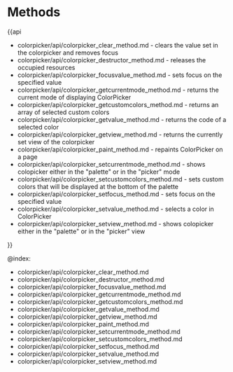 Methods
=========

{{api

- colorpicker/api/colorpicker_clear_method.md - clears the value set in the colorpicker and removes focus
- colorpicker/api/colorpicker_destructor_method.md - releases the occupied resources
- colorpicker/api/colorpicker_focusvalue_method.md - sets focus on the specified value
- colorpicker/api/colorpicker_getcurrentmode_method.md - returns the current mode of displaying ColorPicker
- colorpicker/api/colorpicker_getcustomcolors_method.md - returns an array of selected custom colors
- colorpicker/api/colorpicker_getvalue_method.md - returns the code of a selected color
- colorpicker/api/colorpicker_getview_method.md - returns the currently set view of the colorpicker
- colorpicker/api/colorpicker_paint_method.md - repaints ColorPicker on a page
- colorpicker/api/colorpicker_setcurrentmode_method.md - shows colopicker either in the "palette" or in the "picker" mode
- colorpicker/api/colorpicker_setcustomcolors_method.md - sets custom colors that will be displayed at the bottom of the palette
- colorpicker/api/colorpicker_setfocus_method.md - sets focus on the specified value
- colorpicker/api/colorpicker_setvalue_method.md - selects a color in ColorPicker
- colorpicker/api/colorpicker_setview_method.md - shows colopicker either in the "palette" or in the "picker" view

}}

@index:
- colorpicker/api/colorpicker_clear_method.md
- colorpicker/api/colorpicker_destructor_method.md
- colorpicker/api/colorpicker_focusvalue_method.md
- colorpicker/api/colorpicker_getcurrentmode_method.md
- colorpicker/api/colorpicker_getcustomcolors_method.md
- colorpicker/api/colorpicker_getvalue_method.md
- colorpicker/api/colorpicker_getview_method.md
- colorpicker/api/colorpicker_paint_method.md
- colorpicker/api/colorpicker_setcurrentmode_method.md
- colorpicker/api/colorpicker_setcustomcolors_method.md
- colorpicker/api/colorpicker_setfocus_method.md
- colorpicker/api/colorpicker_setvalue_method.md
- colorpicker/api/colorpicker_setview_method.md
